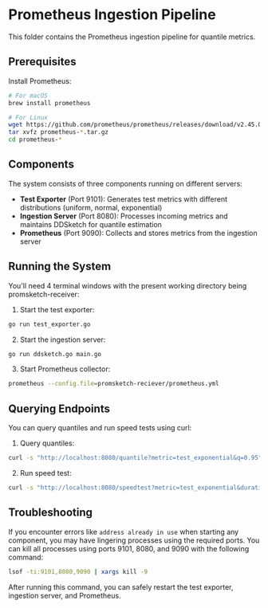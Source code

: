 # Prometheus Ingestion Pipeline

This folder contains the Prometheus ingestion pipeline for quantile metrics.

## Prerequisites
Install Prometheus:
```bash
# For macOS
brew install prometheus

# For Linux
wget https://github.com/prometheus/prometheus/releases/download/v2.45.0/prometheus-2.45.0.linux-amd64.tar.gz
tar xvfz prometheus-*.tar.gz
cd prometheus-*
```

## Components

The system consists of three components running on different servers:
- **Test Exporter** (Port 9101): Generates test metrics with different distributions (uniform, normal, exponential)
- **Ingestion Server** (Port 8080): Processes incoming metrics and maintains DDSketch for quantile estimation
- **Prometheus** (Port 9090): Collects and stores metrics from the ingestion server

## Running the System

You'll need 4 terminal windows with the present working directory being promsketch-receiver:


1. Start the test exporter:
```bash
go run test_exporter.go
```

2. Start the ingestion server:
```bash
go run ddsketch.go main.go
```

3. Start Prometheus collector:
```bash
prometheus --config.file=promsketch-reciever/prometheus.yml
```

## Querying Endpoints

You can query quantiles and run speed tests using curl:

1. Query quantiles:
```bash
curl -s "http://localhost:8080/quantile?metric=test_exponential&q=0.95"
```

2. Run speed test:
```bash
curl -s "http://localhost:8080/speedtest?metric=test_exponential&duration=10"
```

## Troubleshooting

If you encounter errors like `address already in use` when starting any component, you may have lingering processes using the required ports. You can kill all processes using ports 9101, 8080, and 9090 with the following command:

```sh
lsof -ti:9101,8080,9090 | xargs kill -9
```

After running this command, you can safely restart the test exporter, ingestion server, and Prometheus. 